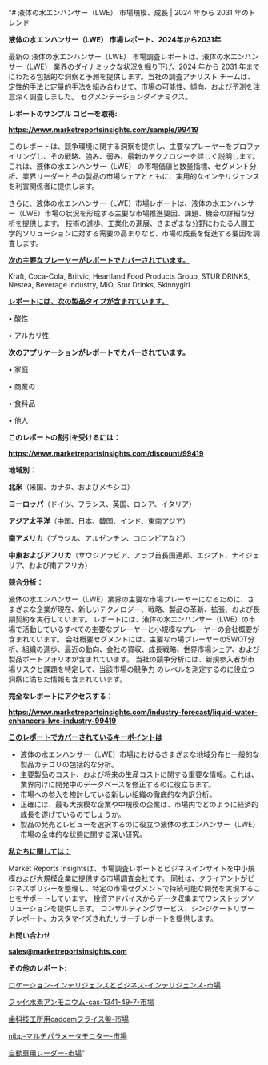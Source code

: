"# 液体の水エンハンサー（LWE） 市場規模、成長 | 2024 年から 2031 年のトレンド

<strong>液体の水エンハンサー（LWE） 市場レポート、2024年から2031年</strong>

最新の 液体の水エンハンサー（LWE） 市場調査レポートは、液体の水エンハンサー（LWE） 業界のダイナミックな状況を掘り下げ、2024 年から 2031 年までにわたる包括的な洞察と予測を提供します。当社の調査アナリスト チームは、定性的手法と定量的手法を組み合わせて、市場の可能性、傾向、および予測を注意深く調査しました。 セグメンテーションダイナミクス。



<strong>レポートのサンプル コピーを取得:</strong> <a href=https://www.marketreportsinsights.com/sample/99419>

<strong><u>https://www.marketreportsinsights.com/sample/99419</u></strong></a>

このレポートは、競争環境に関する洞察を提供し、主要なプレーヤーをプロファイリングし、その戦略、強み、弱み、最新のテクノロジーを詳しく説明します。 これは、液体の水エンハンサー（LWE） の市場価値と数量指標、セグメント分析、業界リーダーとその製品の市場シェアとともに、実用的なインテリジェンスを利害関係者に提供します。

さらに、液体の水エンハンサー（LWE）市場レポートは、液体の水エンハンサー（LWE）市場の状況を形成する主要な市場推進要因、課題、機会の詳細な分析を提供します。 技術の進歩、工業化の進展、さまざまな分野にわたる人間工学的ソリューションに対する需要の高まりなど、市場の成長を促進する要因を調査します。



<strong><u>次の主要なプレーヤーがレポートでカバーされています。</u></strong>

Kraft, Coca-Cola, Britvic, Heartland Food Products Group, STUR DRINKS, Nestea, Beverage Industry, MiO, Stur Drinks, Skinnygirl



<strong><u><b>レポートには、次の製品タイプが含まれています。</b></u></strong>

• 酸性

• アルカリ性



<strong><b>次のアプリケーションがレポートでカバーされています。</b></strong>

• 家庭

• 商業の

• 食料品

• 他人



<strong><b>このレポートの割引を受けるには：</b></strong><a href=https://www.marketreportsinsights.com/discount/99419>

<strong><u>https://www.marketreportsinsights.com/discount/99419</u></strong></a>



<strong>地域別：</strong>



<strong>北米</strong>（米国、カナダ、およびメキシコ）



<strong>ヨーロッパ</strong>（ドイツ、フランス、英国、ロシア、イタリア）



<strong>アジア太平洋</strong>（中国、日本、韓国、インド、東南アジア）



<strong>南アメリカ</strong>（ブラジル、アルゼンチン、コロンビアなど）



<strong>中東およびアフリカ</strong>（サウジアラビア、アラブ首長国連邦、エジプト、ナイジェリア、および南アフリカ）



<strong>競合分析：</strong>

液体の水エンハンサー（LWE）業界の主要な市場プレーヤーになるために、さまざまな企業が現在、新しいテクノロジー、戦略、製品の革新、拡張、および長期契約を実行しています。 レポートには、液体の水エンハンサー（LWE）の市場で活動しているすべての主要なプレーヤーと小規模なプレーヤーの会社概要が含まれています。 会社概要セグメントには、主要な市場プレーヤーのSWOT分析、組織の進歩、最近の動向、会社の買収、成長戦略、世界市場シェア、および製品ポートフォリオが含まれています。 当社の競争分析には、新規参入者が市場リスクと課題を特定して、当該市場の競争力 のレベルを測定するのに役立つ洞察に満ちた情報も含まれています。



<strong>完全なレポートにアクセスする</strong>：

<a href=https://www.marketreportsinsights.com/industry-forecast/liquid-water-enhancers-lwe-industry-99419>

<strong><u>https://www.marketreportsinsights.com/industry-forecast/liquid-water-enhancers-lwe-industry-99419</u></strong></a>



<strong><u><b>このレポートでカバーされているキーポイントは</b></u></strong>
<ul>
  <li>液体の水エンハンサー（LWE）市場におけるさまざまな地域分布と一般的な製品カテゴリの包括的な分析。</li>
  <li>主要製品のコスト、および将来の生産コストに関する重要な情報。これは、業界向けに開発中のデータベースを修正するのに役立ちます。</li>
  <li>市場への参入を検討している新しい組織の徹底的な内訳分析。</li>
  <li>正確には、最も大規模な企業や中規模の企業は、市場内でどのように経済的成長を遂げているのでしょうか。</li>
  <li>製品の発売とレビューを選択するのに役立つ液体の水エンハンサー（LWE）市場の全体的な状態に関する深い研究。</li>
</ul>


<strong><u><b>私たちに関しては：</b></u></strong>

Market Reports Insightsは、市場調査レポートとビジネスインサイトを中小規模および大規模企業に提供する市場調査会社です。 同社は、クライアントがビジネスポリシーを整理し、特定の市場セグメントで持続可能な開発を実現することをサポートしています。 投資アドバイスからデータ収集までワンストップソリューションを提供します。 コンサルティングサービス、シンジケートリサーチレポート、カスタマイズされたリサーチレポートを提供します。



<strong><b>お問い合わせ</b></strong>：

<a href=mailto:sales@marketreportsinsights.com>

<strong><u>sales@marketreportsinsights.com</u></strong></a>



<strong>その他のレポート:</strong>

<a href=https://www.linkedin.com/pulse/ロケーション-インテリジェンスとビジネス-インテリジェンス-市場-2023-競争分析と事業成長-2030-pr-news-hub-sh3jf/>ロケーション-インテリジェンスとビジネス-インテリジェンス-市場</a>

<a href=https://www.linkedin.com/pulse/フッ化水素アンモニウム-cas-1341-49-7-市場-2023-収益と成長ドライバー-a4kzf/>フッ化水素アンモニウム-cas-1341-49-7-市場</a>

<a href=https://www.linkedin.com/pulse/歯科技工所用cadcamフライス盤-市場-2023-推進要因と成長機会-pkqaf/>歯科技工所用cadcamフライス盤-市場</a>

<a href=https://www.linkedin.com/pulse/nibp-マルチパラメータモニター-市場-2023-swot-分析と成長率-2030-pr-news-hub-ovynf/>nibp-マルチパラメータモニター-市場</a>

<a href=https://www.linkedin.com/pulse/自動車用レーダー-市場-2023-年のダイナミクスとビジネストレンド-u7odf/>自動車用レーダー-市場</a>"
